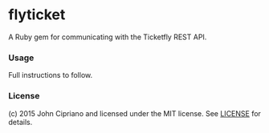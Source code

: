 # flyticket

A Ruby gem for communicating with the Ticketfly REST API.

### Usage

Full instructions to follow.


### License

(c) 2015 John Cipriano and licensed under the MIT license. See [LICENSE](https://github.com/johncip/flyticket/blob/master/LICENSE)
for details.
